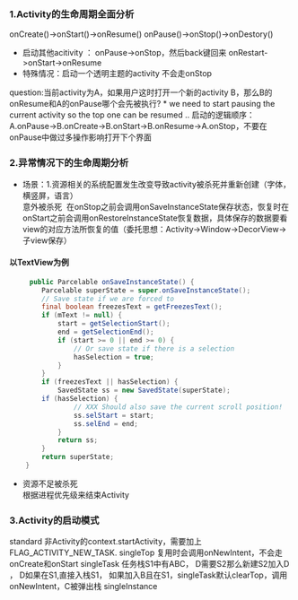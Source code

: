 ### 1.Activity的生命周期全面分析
onCreate()->onStart()->onResume()
onPause()->onStop()->onDestory()

   * 启动其他acitivity ： onPause->onStop，然后back键回来 onRestart->onStart->onResume
   * 特殊情况：启动一个透明主题的activity 不会走onStop
   
 question:当前activity为A，如果用户这时打开一个新的activity B，那么B的onResume和A的onPause哪个会先被执行?
    * we need to start pausing the current activity so the top one can be resumed ..
    启动的逻辑顺序：A.onPause->B.onCreate->B.onStart->B.onResume->A.onStop，不要在onPause中做过多操作影响打开下个界面
    
 ### 2.异常情况下的生命周期分析
 * 场景：1.资源相关的系统配置发生改变导致activity被杀死并重新创建（字体，横竖屏，语言）
 </br>意外被杀死  在onStop之前会调用onSaveInstanceState保存状态，恢复时在onStart之前会调用onRestoreInstanceState恢复数据，具体保存的数据要看view的对应方法所恢复的值（委托思想：Activity->Window->DecorView->子view保存）
 #### 以TextView为例
```java
     public Parcelable onSaveInstanceState() {
        Parcelable superState = super.onSaveInstanceState();
        // Save state if we are forced to
        final boolean freezesText = getFreezesText();
        if (mText != null) {
            start = getSelectionStart();
            end = getSelectionEnd();
            if (start >= 0 || end >= 0) {
                // Or save state if there is a selection
                hasSelection = true;
            }
        }
        if (freezesText || hasSelection) {
            SavedState ss = new SavedState(superState);
        if (hasSelection) {
                // XXX Should also save the current scroll position!
                ss.selStart = start;
                ss.selEnd = end;
            }
            return ss;
        }
        return superState;
    }
```
* 资源不足被杀死
</br> 根据进程优先级来结束Activity

### 3.Activity的启动模式
standard 非Activity的context.startActivity，需要加上FLAG_ACTIVITY_NEW_TASK.
singleTop 复用时会调用onNewIntent，不会走onCreate和onStart
singleTask 任务栈S1中有ABC， D需要S2那么新建S2加入D ， D如果在S1,直接入栈S1， 如果加入B且在S1，singleTask默认clearTop，调用onNewIntent，C被弹出栈
singleInstance

